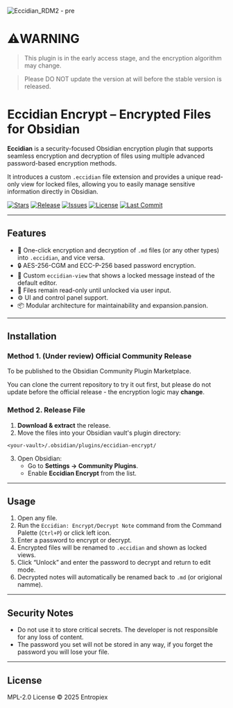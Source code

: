 ![Eccidian_RDM2 - pre](https://github.com/user-attachments/assets/e6ae4359-d1fe-4613-99b0-3edf6007cdec)

# ⚠️WARNING

> This plugin is in the early access stage, and the encryption algorithm may change.

> Please DO NOT update the version at will before the stable version is released.


# Eccidian Encrypt – Encrypted Files for Obsidian

**Eccidian** is a security-focused Obsidian encryption plugin that supports seamless encryption and decryption of files using multiple advanced password-based encryption methods. 

It introduces a custom `.eccidian` file extension and provides a unique read-only view for locked files, allowing you to easily manage sensitive information directly in Obsidian.


[![Stars](https://img.shields.io/github/stars/Enthalpiex/Eccidian-Encrypt?style=social)](https://github.com/Enthalpiex/Eccidian-Encrypt/stargazers)
[![Release](https://img.shields.io/github/v/release/Enthalpiex/Eccidian-Encrypt?include_prereleases&label=release)](https://github.com/Enthalpiex/Eccidian-Encrypt/releases)
[![Issues](https://img.shields.io/github/issues/Enthalpiex/Eccidian-Encrypt)](https://github.com/Enthalpiex/Eccidian-Encrypt/issues)
[![License](https://img.shields.io/github/license/Enthalpiex/Eccidian-Encrypt)](https://github.com/Enthalpiex/Eccidian-Encrypt/blob/main/LICENSE)
[![Last Commit](https://img.shields.io/github/last-commit/Enthalpiex/Eccidian-Encrypt)](https://github.com/Enthalpiex/Eccidian-Encrypt/commits/main)

---

##  Features

- 🔁 One-click encryption and decryption of `.md` files (or any other types) into `.eccidian`, and vice versa.
- 🔒 AES-256-CGM and ECC-P-256 based password encryption.
- 📄 Custom `eccidian-view` that shows a locked message instead of the default editor.
- 🧷 Files remain read-only until unlocked via user input.
- ⚙️ UI and control panel support.
- 📦 Modular architecture for maintainability and expansion.pansion.

---

##  Installation

### Method 1. (Under review) Official Community Release

To be published to the Obsidian Community Plugin Marketplace.

You can clone the current repository to try it out first, but please do not update before the official release - the encryption logic may **change**.


###  Method 2. Release File

1. **Download & extract** the release.
2. Move the files into your Obsidian vault's plugin directory:

```
<your-vault>/.obsidian/plugins/eccidian-encrypt/
```

3. Open Obsidian:
   - Go to **Settings → Community Plugins**.
   - Enable **Eccidian Encrypt** from the list.

---

##  Usage

1. Open any file.
2. Run the `Eccidian: Encrypt/Decrypt Note` command from the Command Palette (`Ctrl+P`) or click left icon.
3. Enter a password to encrypt or decrypt.
4. Encrypted files will be renamed to `.eccidian` and shown as locked views.
5. Click “Unlock” and enter the password to decrypt and return to edit mode.
6. Decrypted notes will automatically be renamed back to `.md` (or origional namme).

---

##  Security Notes

- Do not use it to store critical secrets. The developer is not responsible for any loss of content.
- The password you set will not be stored in any way, if you forget the password you will lose your file.

---

##  License

MPL-2.0 License © 2025 Entropiex

